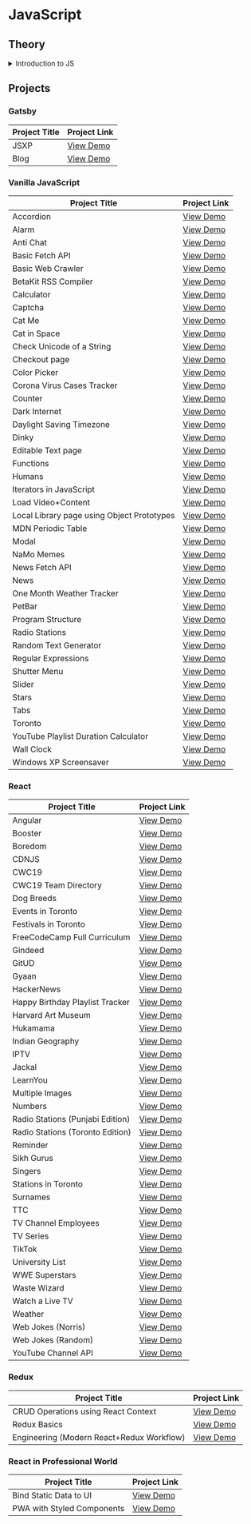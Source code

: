 # JavaScript

## Theory

<details>
  <summary>Introduction to JS</summary>

- JS was created at Mozilla. Mozilla standardized JS under **ECMAScript**.

- ECMAScript 2015 / ES6 is supported by all web browsers.

- If Java was Toronto, then JS is Delhi. They are entirely different languages with different nature.

- If JS was Delhi, it may resemble in parts with Scheme language (if it was Bangalore) or Self language (if it was Mumbai). However, JS is in itself a standalone, general purpose programming language.

- **Core** JS API is able to process data types. I/O execution is dependent on _Host_.

- **Browser** present host environment to write programs that interact via DOM API to perform DOM manipulation, execute I/O operations through embedded devices, display result in HTML/CSS format and much more

- **Node** present host environment to write programs that interact via OS based API to perform network calls, run shell scripts, read or write system files and much more

### Reference

[JavaScript: The Definitive Guide, 7th Edition](https://www.oreilly.com/library/view/javascript-the-definitive/9781491952016/)

</details>

## Projects

### Gatsby

| Project Title | Project Link                              |
| ------------- | ----------------------------------------- |
| JSXP          | [View Demo](https://jsxp.netlify.app)     |
| Blog          | [View Demo](https://satrangi.netlify.app) |

### Vanilla JavaScript

| Project Title                              | Project Link                                                             |
| ------------------------------------------ | ------------------------------------------------------------------------ |
| Accordion                                  | [View Demo](https://tpkahlon.github.io/javascript/40)                    |
| Alarm                                      | [View Demo](https://tpkahlon.github.io/javascript/23)                    |
| Anti Chat                                  | [View Demo](https://tpkahlon.github.io/javascript/30)                    |
| Basic Fetch API                            | [View Demo](https://tpkahlon.github.io/javascript/basic-fetch-api)       |
| Basic Web Crawler                          | [View Demo](https://tpkahlon.github.io/javascript/16)                    |
| BetaKit RSS Compiler                       | [View Demo](https://tpkahlon.github.io/javascript/33)                    |
| Calculator                                 | [View Demo](https://tpkahlon.github.io/javascript/calculator)            |
| Captcha                                    | [View Demo](https://tpkahlon.github.io/javascript/45)                    |
| Cat Me                                     | [View Demo](https://tpkahlon.github.io/javascript/cat-gallery)           |
| Cat in Space                               | [View Demo](https://tpkahlon.github.io/javascript/32)                    |
| Check Unicode of a String                  | [View Demo](https://tpkahlon.github.io/javascript/check-unicode)         |
| Checkout page                              | [View Demo](https://tpkahlon.github.io/javascript/17)                    |
| Color Picker                               | [View Demo](https://tpkahlon.github.io/javascript/34)                    |
| Corona Virus Cases Tracker                 | [View Demo](https://tpkahlon.github.io/javascript/29)                    |
| Counter                                    | [View Demo](https://tpkahlon.github.io/javascript/35)                    |
| Dark Internet                              | [View Demo](https://tpkahlon.github.io/javascript/26)                    |
| Daylight Saving Timezone                   | [View Demo](https://tpkahlon.github.io/javascript/1)                     |
| Dinky                                      | [View Demo](https://tpkahlon.github.io/javascript/dinky)                 |
| Editable Text page                         | [View Demo](https://tpkahlon.github.io/javascript/18)                    |
| Functions                                  | [View Demo](https://tpkahlon.github.io/javascript/functions)             |
| Humans                                     | [View Demo](https://tpkahlon.github.io/javascript/27A)                   |
| Iterators in JavaScript                    | [View Demo](https://tpkahlon.github.io/javascript/24)                    |
| Load Video+Content                         | [View Demo](https://tpkahlon.github.io/javascript/42)                    |
| Local Library page using Object Prototypes | [View Demo](https://tpkahlon.github.io/javascript/19)                    |
| MDN Periodic Table                         | [View Demo](https://tpkahlon.github.io/javascript/43)                    |
| Modal                                      | [View Demo](https://tpkahlon.github.io/javascript/39)                    |
| NaMo Memes                                 | [View Demo](https://tpkahlon.github.io/javascript/31)                    |
| News Fetch API                             | [View Demo](https://tpkahlon.github.io/javascript/news-fetch-api)        |
| News                                       | [View Demo](https://tpkahlon.github.io/javascript/21)                    |
| One Month Weather Tracker                  | [View Demo](https://tpkahlon.github.io/javascript/3)                     |
| PetBar                                     | [View Demo](https://tpkahlon.github.io/javascript/37)                    |
| Program Structure                          | [View Demo](https://tpkahlon.github.io/javascript/program-structure)     |
| Radio Stations                             | [View Demo](https://tpkahlon.github.io/javascript/radio-app)             |
| Random Text Generator                      | [View Demo](https://tpkahlon.github.io/javascript/random-text-generator) |
| Regular Expressions                        | [View Demo](https://tpkahlon.github.io/javascript/22)                    |
| Shutter Menu                               | [View Demo](https://tpkahlon.github.io/javascript/38)                    |
| Slider                                     | [View Demo](https://tpkahlon.github.io/javascript/36)                    |
| Stars                                      | [View Demo](https://tpkahlon.github.io/javascript/stars)                 |
| Tabs                                       | [View Demo](https://tpkahlon.github.io/javascript/41)                    |
| Toronto                                    | [View Demo](https://tpkahlon.github.io/javascript/toronto)               |
| YouTube Playlist Duration Calculator       | [View Demo](https://tpkahlon.github.io/javascript/44)                    |
| Wall Clock                                 | [View Demo](https://tpkahlon.github.io/javascript/25)                    |
| Windows XP Screensaver                     | [View Demo](https://tpkahlon.github.io/javascript/15)                    |

### React

| Project Title                    | Project Link                                        |
| -------------------------------- | --------------------------------------------------- |
| Angular                          | [View Demo](https://crudinangularjs.netlify.app)    |
| Booster                          | [View Demo](https://boostmeup.netlify.app)          |
| Boredom                          | [View Demo](https://boredom.netlify.app)            |
| CDNJS                            | [View Demo](https://jscdn.netlify.app)              |
| CWC19                            | [View Demo](https://crudwithcwc19.netlify.app)      |
| CWC19 Team Directory             | [View Demo](https://cwctd.netlify.app)              |
| Dog Breeds                       | [View Demo](https://breedsofdogs.netlify.app)       |
| Events in Toronto                | [View Demo](https://eventsto.netlify.app)           |
| Festivals in Toronto             | [View Demo](https://festivalsto.netlify.app)        |
| FreeCodeCamp Full Curriculum     | [View Demo](https://fccfc.netlify.app)              |
| Gindeed                          | [View Demo](https://gindeed.netlify.app)            |
| GitUD                            | [View Demo](https://gitud.netlify.app)              |
| Gyaan                            | [View Demo](https://gyaan.netlify.app)              |
| HackerNews                       | [View Demo](https://top10hackernews.netlify.app)    |
| Happy Birthday Playlist Tracker  | [View Demo](https://hbdsongs.netlify.app)           |
| Harvard Art Museum               | [View Demo](https://harvard-art-museum.netlify.app) |
| Hukamama                         | [View Demo](https://hukamnama.netlify.app/)         |
| Indian Geography                 | [View Demo](https://indiangeography.netlify.app)    |
| IPTV                             | [View Demo](https://iptv-org.netlify.app)           |
| Jackal                           | [View Demo](https://jackal.netlify.app)             |
| LearnYou                         | [View Demo](https://learnyou.netlify.app)           |
| Multiple Images                  | [View Demo](https://multiple-images.netlify.app)    |
| Numbers                          | [View Demo](https://numbersapi.netlify.app)         |
| Radio Stations (Punjabi Edition) | [View Demo](https://japji.netlify.app)              |
| Radio Stations (Toronto Edition) | [View Demo](https://radioto.netlify.app)            |
| Reminder                         | [View Demo](https://myreminders.netlify.app)        |
| Sikh Gurus                       | [View Demo](https://sikhism.netlify.app)            |
| Singers                          | [View Demo](https://punjabitopten.netlify.app)      |
| Stations in Toronto              | [View Demo](https://stationsto.netlify.app)         |
| Surnames                         | [View Demo](https://surnames.netlify.app)           |
| TTC                              | [View Demo](https://ttcinc.netlify.app)             |
| TV Channel Employees             | [View Demo](https://crudwithemployees.netlify.app)  |
| TV Series                        | [View Demo](https://tvshowsapi.netlify.app/)        |
| TikTok                           | [View Demo](https://tiktoks.netlify.app)            |
| University List                  | [View Demo](https://universities.netlify.app)       |
| WWE Superstars                   | [View Demo](https://wwestars.netlify.app)           |
| Waste Wizard                     | [View Demo](https://wasteto.netlify.app)            |
| Watch a Live TV                  | [View Demo](https://bbctoronto.netlify.app)         |
| Weather                          | [View Demo](https://monthlyweather.netlify.app)     |
| Web Jokes (Norris)               | [View Demo](https://jokesbychucknorris.netlify.app) |
| Web Jokes (Random)               | [View Demo](https://morejokes.netlify.app)          |
| YouTube Channel API              | [View Demo](https://jaanmahal.netlify.app)          |

### Redux

| Project Title                             | Project Link                                             |
| ----------------------------------------- | -------------------------------------------------------- |
| CRUD Operations using React Context       | [View Demo](https://react-context-crud.netlify.app)      |
| Redux Basics                              | [View Demo](https://tpkahlon.github.io/javascript/redux) |
| Engineering (Modern React+Redux Workflow) | [View Demo](https://bmo-engineering.netlify.app)         |

### React in Professional World

| Project Title              | Project Link                                    |
| -------------------------- | ----------------------------------------------- |
| Bind Static Data to UI     | [View Demo](https://cars-list.netlify.app/)     |
| PWA with Styled Components | [View Demo](https://a-random-user.netlify.app/) |
